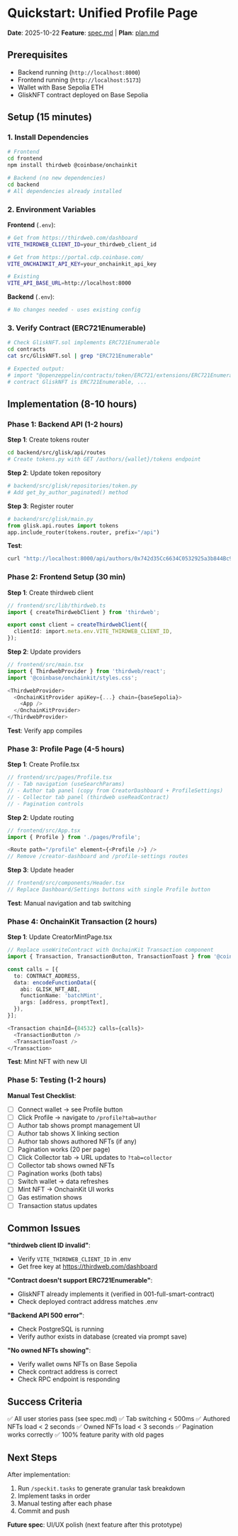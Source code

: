 # Quickstart: Unified Profile Page

**Date**: 2025-10-22
**Feature**: [spec.md](./spec.md) | **Plan**: [plan.md](./plan.md)

## Prerequisites

- Backend running (`http://localhost:8000`)
- Frontend running (`http://localhost:5173`)
- Wallet with Base Sepolia ETH
- GliskNFT contract deployed on Base Sepolia

## Setup (15 minutes)

### 1. Install Dependencies

```bash
# Frontend
cd frontend
npm install thirdweb @coinbase/onchainkit

# Backend (no new dependencies)
cd backend
# All dependencies already installed
```

### 2. Environment Variables

**Frontend** (`.env`):
```bash
# Get from https://thirdweb.com/dashboard
VITE_THIRDWEB_CLIENT_ID=your_thirdweb_client_id

# Get from https://portal.cdp.coinbase.com/
VITE_ONCHAINKIT_API_KEY=your_onchainkit_api_key

# Existing
VITE_API_BASE_URL=http://localhost:8000
```

**Backend** (`.env`):
```bash
# No changes needed - uses existing config
```

### 3. Verify Contract (ERC721Enumerable)

```bash
# Check GliskNFT.sol implements ERC721Enumerable
cd contracts
cat src/GliskNFT.sol | grep "ERC721Enumerable"

# Expected output:
# import "@openzeppelin/contracts/token/ERC721/extensions/ERC721Enumerable.sol";
# contract GliskNFT is ERC721Enumerable, ...
```

## Implementation (8-10 hours)

### Phase 1: Backend API (1-2 hours)

**Step 1**: Create tokens router

```bash
cd backend/src/glisk/api/routes
# Create tokens.py with GET /authors/{wallet}/tokens endpoint
```

**Step 2**: Update token repository

```python
# backend/src/glisk/repositories/token.py
# Add get_by_author_paginated() method
```

**Step 3**: Register router

```python
# backend/src/glisk/main.py
from glisk.api.routes import tokens
app.include_router(tokens.router, prefix="/api")
```

**Test**:
```bash
curl "http://localhost:8000/api/authors/0x742d35Cc6634C0532925a3b844Bc9e7595f0bEb0/tokens?page=1&limit=20"
```

### Phase 2: Frontend Setup (30 min)

**Step 1**: Create thirdweb client

```typescript
// frontend/src/lib/thirdweb.ts
import { createThirdwebClient } from 'thirdweb';

export const client = createThirdwebClient({
  clientId: import.meta.env.VITE_THIRDWEB_CLIENT_ID,
});
```

**Step 2**: Update providers

```typescript
// frontend/src/main.tsx
import { ThirdwebProvider } from 'thirdweb/react';
import '@coinbase/onchainkit/styles.css';

<ThirdwebProvider>
  <OnchainKitProvider apiKey={...} chain={baseSepolia}>
    <App />
  </OnchainKitProvider>
</ThirdwebProvider>
```

**Test**: Verify app compiles

### Phase 3: Profile Page (4-5 hours)

**Step 1**: Create Profile.tsx

```typescript
// frontend/src/pages/Profile.tsx
// - Tab navigation (useSearchParams)
// - Author tab panel (copy from CreatorDashboard + ProfileSettings)
// - Collector tab panel (thirdweb useReadContract)
// - Pagination controls
```

**Step 2**: Update routing

```typescript
// frontend/src/App.tsx
import { Profile } from './pages/Profile';

<Route path="/profile" element={<Profile />} />
// Remove /creator-dashboard and /profile-settings routes
```

**Step 3**: Update header

```typescript
// frontend/src/components/Header.tsx
// Replace Dashboard/Settings buttons with single Profile button
```

**Test**: Manual navigation and tab switching

### Phase 4: OnchainKit Transaction (2 hours)

**Step 1**: Update CreatorMintPage.tsx

```typescript
// Replace useWriteContract with OnchainKit Transaction component
import { Transaction, TransactionButton, TransactionToast } from '@coinbase/onchainkit/transaction';

const calls = [{
  to: CONTRACT_ADDRESS,
  data: encodeFunctionData({
    abi: GLISK_NFT_ABI,
    functionName: 'batchMint',
    args: [address, promptText],
  }),
}];

<Transaction chainId={84532} calls={calls}>
  <TransactionButton />
  <TransactionToast />
</Transaction>
```

**Test**: Mint NFT with new UI

### Phase 5: Testing (1-2 hours)

**Manual Test Checklist**:
- [ ] Connect wallet → see Profile button
- [ ] Click Profile → navigate to `/profile?tab=author`
- [ ] Author tab shows prompt management UI
- [ ] Author tab shows X linking section
- [ ] Author tab shows authored NFTs (if any)
- [ ] Pagination works (20 per page)
- [ ] Click Collector tab → URL updates to `?tab=collector`
- [ ] Collector tab shows owned NFTs
- [ ] Pagination works (both tabs)
- [ ] Switch wallet → data refreshes
- [ ] Mint NFT → OnchainKit UI works
- [ ] Gas estimation shows
- [ ] Transaction status updates

## Common Issues

**"thirdweb client ID invalid"**:
- Verify `VITE_THIRDWEB_CLIENT_ID` in .env
- Get free key at https://thirdweb.com/dashboard

**"Contract doesn't support ERC721Enumerable"**:
- GliskNFT already implements it (verified in 001-full-smart-contract)
- Check deployed contract address matches .env

**"Backend API 500 error"**:
- Check PostgreSQL is running
- Verify author exists in database (created via prompt save)

**"No owned NFTs showing"**:
- Verify wallet owns NFTs on Base Sepolia
- Check contract address is correct
- Check RPC endpoint is responding

## Success Criteria

✅ All user stories pass (see spec.md)
✅ Tab switching < 500ms
✅ Authored NFTs load < 2 seconds
✅ Owned NFTs load < 3 seconds
✅ Pagination works correctly
✅ 100% feature parity with old pages

## Next Steps

After implementation:
1. Run `/speckit.tasks` to generate granular task breakdown
2. Implement tasks in order
3. Manual testing after each phase
4. Commit and push

**Future spec**: UI/UX polish (next feature after this prototype)

